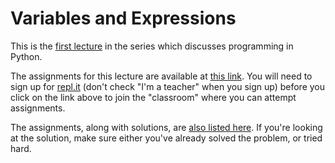 # Variables and Expressions

This is the [first lecture](https://github.com/amangup/coding-bootcamp/blob/master/lecture2/variables.md) in the series which discusses programming in Python.

The assignments for this lecture are available at [this link](https://repl.it/classroom/invite/XYCIQ0n). You will need to sign up for [repl.it](https://repl.it) (don't check "I'm a teacher" when you sign up) before you click on the link above to join the "classroom" where you can attempt assignments.

The assignments, along with solutions, are [also listed here](https://github.com/amangup/coding-bootcamp/blob/master/lecture2/assignments.md). If you're looking at the solution, make sure either you've already solved the problem, or tried hard.
